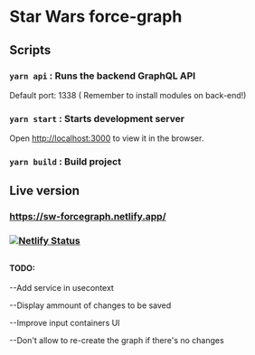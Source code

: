 
# Star Wars force-graph


## Scripts
  
###   `yarn api` : Runs the backend GraphQL API
Default port: 1338
( Remember to install modules on back-end!)
  
### `yarn start` : Starts development server
Open [http://localhost:3000](http://localhost:3000) to view it in the browser.

### `yarn build` : Build project
 
## Live version
### https://sw-forcegraph.netlify.app/

### [![Netlify Status](https://api.netlify.com/api/v1/badges/3c72b18c-4e8a-4cad-bd1a-08b3417d723a/deploy-status)](https://app.netlify.com/sites/sw-forcegraph/deploys)

  
##
#### TODO:

--Add service in usecontext

--Display ammount of changes to be saved

--Improve input containers UI

--Don't allow to re-create the graph if there's no changes
